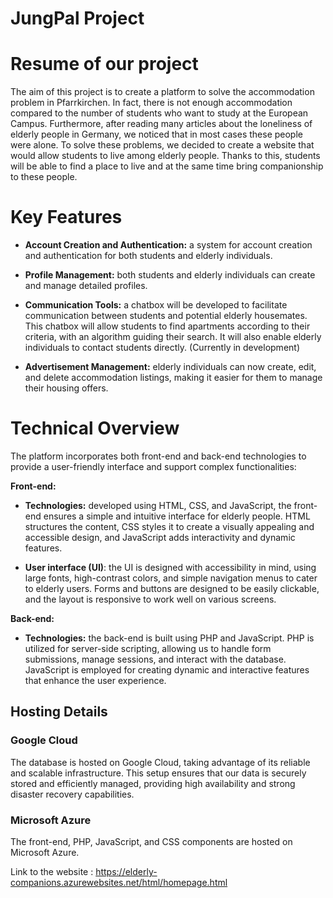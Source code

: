 # JungPal Project

# Resume of our project

The aim of this project is to create a platform to solve the accommodation problem in Pfarrkirchen. In fact, there is not enough accommodation compared to the number of students who want to study at the European Campus. Furthermore, after reading many articles about the loneliness of elderly people in Germany, we noticed that in most cases these people were alone. To solve these problems, we decided to create a website that would allow students to live among elderly people. Thanks to this, students will be able to find a place to live and at the same time bring companionship to these people.

# Key Features

- **Account Creation and Authentication:** a system for account creation and authentication for both students and elderly individuals. 

- **Profile Management:** both students and elderly individuals can create and manage detailed profiles.

- **Communication Tools:** a chatbox will be developed to facilitate communication between students and potential elderly housemates. This chatbox will allow students to find apartments according to their criteria, with an algorithm guiding their search. It will also enable elderly individuals to contact students directly. (Currently in development)

- **Advertisement Management:** elderly individuals can now create, edit, and delete accommodation listings, making it easier for them to manage their housing offers.

# Technical Overview

The platform incorporates both front-end and back-end technologies to provide a user-friendly interface and support complex functionalities:

**Front-end:** 

- **Technologies:** developed using HTML, CSS, and JavaScript, the front-end ensures a simple and intuitive interface for elderly people. HTML structures the content, CSS styles it to create a visually appealing and accessible design, and JavaScript adds interactivity and dynamic features.

- **User interface (UI)**: the UI is designed with accessibility in mind, using large fonts, high-contrast colors, and simple navigation menus to cater to elderly users. Forms and buttons are designed to be easily clickable, and the layout is responsive to work well on various screens.

**Back-end:** 

- **Technologies:** the back-end is built using PHP and JavaScript. PHP is utilized for server-side scripting, allowing us to handle form submissions, manage sessions, and interact with the database. JavaScript is employed for creating dynamic and interactive features that enhance the user experience.

## Hosting Details

### Google Cloud

The database is hosted on Google Cloud, taking advantage of its reliable and scalable infrastructure. This setup ensures that our data is securely stored and efficiently managed, providing high availability and strong disaster recovery capabilities.

### Microsoft Azure

The front-end, PHP, JavaScript, and CSS components are hosted on Microsoft Azure. 

Link to the website : https://elderly-companions.azurewebsites.net/html/homepage.html 





